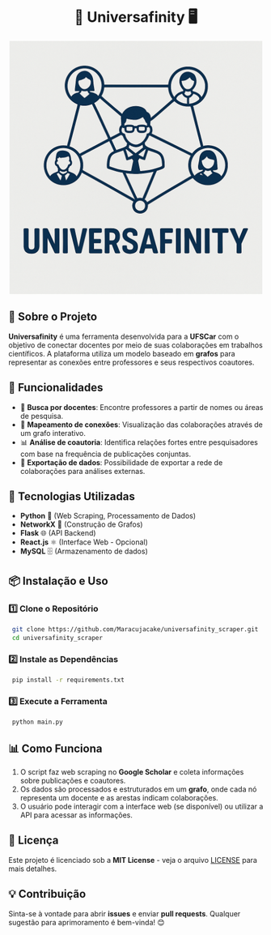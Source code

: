 <h1 align="center"> 🚀 Universafinity 🖥 </h1>

<p align="center">
  <img src="https://github.com/Maracujacake/universafinity_scraper/blob/main/readme_img%20(2).png" width="500" alt="Universafinity">
</p>

## 📌 Sobre o Projeto

**Universafinity** é uma ferramenta desenvolvida para a **UFSCar** com o objetivo de conectar docentes por meio de suas colaborações em trabalhos científicos. A plataforma utiliza um modelo baseado em **grafos** para representar as conexões entre professores e seus respectivos coautores.

## 📜 Funcionalidades

- 🔎 **Busca por docentes**: Encontre professores a partir de nomes ou áreas de pesquisa.
- 🔗 **Mapeamento de conexões**: Visualização das colaborações através de um grafo interativo.
- 📊 **Análise de coautoria**: Identifica relações fortes entre pesquisadores com base na frequência de publicações conjuntas.
- 📁 **Exportação de dados**: Possibilidade de exportar a rede de colaborações para análises externas.

## 🚀 Tecnologias Utilizadas

- **Python** 🐍 (Web Scraping, Processamento de Dados)
- **NetworkX** 🔗 (Construção de Grafos)
- **Flask** 🌐 (API Backend)
- **React.js** ⚛️ (Interface Web - Opcional)
- **MySQL** 🗄️ (Armazenamento de dados)

## 📦 Instalação e Uso

### 1️⃣ Clone o Repositório
```bash
 git clone https://github.com/Maracujacake/universafinity_scraper.git
 cd universafinity_scraper
```

### 2️⃣ Instale as Dependências
```bash
 pip install -r requirements.txt
```

### 3️⃣ Execute a Ferramenta
```bash
 python main.py
```

## 📊 Como Funciona

1. O script faz web scraping no **Google Scholar** e coleta informações sobre publicações e coautores.
2. Os dados são processados e estruturados em um **grafo**, onde cada nó representa um docente e as arestas indicam colaborações.
3. O usuário pode interagir com a interface web (se disponível) ou utilizar a API para acessar as informações.

## 📜 Licença

Este projeto é licenciado sob a **MIT License** - veja o arquivo [LICENSE](LICENSE) para mais detalhes.

## 💡 Contribuição

Sinta-se à vontade para abrir **issues** e enviar **pull requests**. Qualquer sugestão para aprimoramento é bem-vinda! 😊
